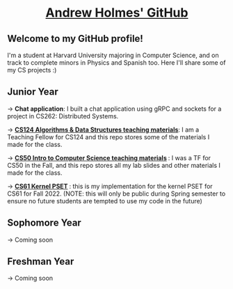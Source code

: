 <h1 align="center">
  <u> Andrew Holmes' GitHub </u>
</h1>

## Welcome to my GitHub profile!

I'm a student at Harvard University majoring in Computer Science, and on track to complete minors in Physics and Spanish too. Here I'll share some of my CS projects :)

## Junior Year
-> <b>Chat application</b>: I built a chat application using gRPC and sockets for a project in CS262: Distributed Systems.

-> <b>[CS124 Algorithms & Data Structures teaching materials](https://github.com/ACHolmes/CS124-TF-S23)</b>: I am a Teaching Fellow for CS124 and this repo stores some of the materials I made for the class.

-> <b>[CS50 Intro to Computer Science teaching materials](https://github.com/ACHolmes/CS50TF-2022F) </b>: I was a TF for CS50 in the Fall, and this repo stores all my lab slides and other materials I made for the class.

-> <b>[CS61 Kernel PSET](https://github.com/ACHolmes/CS61-kernel) </b>: this is my implementation for the kernel PSET for CS61 for Fall 2022. (NOTE: this will only be public during Spring semester to ensure no future students are tempted to use my code in the future)

## Sophomore Year
-> Coming soon

## Freshman Year
-> Coming soon
<!--
**ACHolmes/ACHolmes** is a ✨ _special_ ✨ repository because its `README.md` (this file) appears on your GitHub profile.

Here are some ideas to get you started:

- 🔭 I’m currently working on ...
- 🌱 I’m currently learning ...
- 👯 I’m looking to collaborate on ...
- 🤔 I’m looking for help with ...
- 💬 Ask me about ...
- 📫 How to reach me: ...
- 😄 Pronouns: ...
- ⚡ Fun fact: ...
-->
